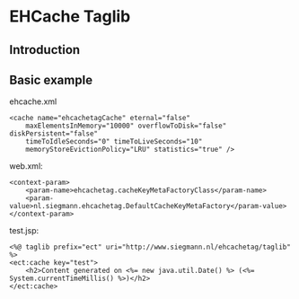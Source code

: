 # EHCache Taglib
## Introduction

## Basic example

ehcache.xml

	<cache name="ehcachetagCache" eternal="false"
		maxElementsInMemory="10000" overflowToDisk="false" diskPersistent="false"
		timeToIdleSeconds="0" timeToLiveSeconds="10"
		memoryStoreEvictionPolicy="LRU" statistics="true" />

web.xml:

	<context-param>
        <param-name>ehcachetag.cacheKeyMetaFactoryClass</param-name>
        <param-value>nl.siegmann.ehcachetag.DefaultCacheKeyMetaFactory</param-value>
    </context-param>


test.jsp:

	<%@ taglib prefix="ect" uri="http://www.siegmann.nl/ehcachetag/taglib" %>
	<ect:cache key="test">
    	<h2>Content generated on <%= new java.util.Date() %> (<%= 		System.currentTimeMillis() %>)</h2>
	</ect:cache>

